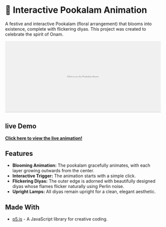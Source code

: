 # 🌸 Interactive Pookalam Animation

A festive and interactive Pookalam (floral arrangement) that blooms into existence, complete with flickering diyas. This project was created to celebrate the spirit of Onam.

![Pookalam Animation](https://github.com/Henry4501/Code-a-Pookalam/blob/main/Pookalam_animated.gif?raw=true)

##  live Demo

**[Click here to view the live animation!](https://henry4501.github.io/Code-a-Pookalam/)**

## Features

- **Blooming Animation:** The pookalam gracefully animates, with each layer growing outwards from the center.
- **Interactive Trigger:** The animation starts with a simple click.
- **Flickering Diyas:** The outer edge is adorned with beautifully designed diyas whose flames flicker naturally using Perlin noise.
- **Upright Lamps:** All diyas remain upright for a clean, elegant aesthetic.

## Made With

- [p5.js](https://p5js.org/) - A JavaScript library for creative coding.
